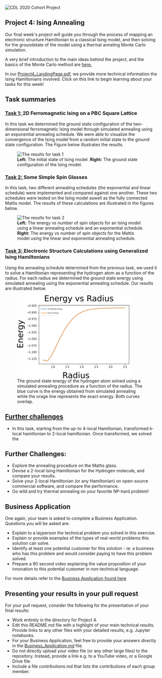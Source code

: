![CDL 2020 Cohort Project](../figures/CDL_logo.jpg)
## Project 4: Ising Annealing

Our final week's project will guide you through the process of mapping an electronic structure Hamiltonian to a classical Ising model, and then solving for the groundstate of the model using a thermal anneling Monte Carlo simulation.

A very brief introduction to the main ideas behind the project, and the basics of the Monte Carlo method are
[here.](https://github.com/CDL-Quantum/CohortProject_2020/blob/master/CDL_2020_docs.pdf)

In our [Project4_LandingPage.pdf](https://github.com/CDL-Quantum/CohortProject_2020/blob/master/Project_4_Ising_Annealer/Project4_LandingPage.pdf),
we provide more technical information the Ising Hamiltonians involved.
Click on this link to begin learning about your tasks for this week!

## Task summaries

### [Task 1: ](Task_1.ipynb) 2D Ferromagnetic Ising on a PBC Square Lattice
In this task we determined the ground state configuration of the two-dimensional ferromagnetic Ising model through simulated annealing
using an exponential annealing schedule. We were able to visualize the convergence of the Ising model from a
random initial state to the ground state configuration. The Figure below illustrates the results.

<p align="center">
<figure>
  <img src="img/Task1_results.png" alt="The results for task 1" align="center">
  <figcaption> <b>Left:</b> The initial state of Ising model.  <b>Right:</b> The ground state configuration of the Ising model. </figcaption>
</figure>
</p>

### [Task 2: ](Task_2.ipynb) Some Simple Spin Glasses
In this task, two different annealing schedules (the exponential and linear schedule) were implemented and compared
against one another. These two schedules were tested on the Ising model aswell as the fully 
connected Mattis model. The results of these calculations are illustrated in the figures below.

<p align="center">
<figure>
  <img src="img/Task2_comparison.png" alt="The results for task 2" style="width: 30%; height: 30%">
  <figcaption> <b>Left:</b> The energy vs number of spin objects for an Ising model using a linear annealing schedule and an exponential schedule. 
  <b>Right:</b> The energy vs number of spin objects for the Mattis model using the linear and exponential annealing schedule. </figcaption>
</figure>
</p>


### [Task 3: ](Task_3.ipynb) Electronic Structure Calculations using Generalized Ising Hamiltonians
 
Using the annealing schedule determined from the previous task, we used it to solve a Hamiltonian representing 
the hydrogen atom as a function of the radius. For each radius we determined the ground state energy
using simulated annealing using the exponential annealing schedule. Our results are illustrated below.

<p align="center">
<figure>
  <img src="img/Task3_Energy_vs_radius.png" alt="The results for task 3" align="center">
  <figcaption>The ground state energy of the hydrogen atom solved using a simulated annealing procedure as a function of the radius. The blue curve is the energy obtained from simulated annealing while the orage line represents the exact energy. Both curves overlap. </figcaption>
</figure>
</p>


## [Further challenges](Challenge.ipynb)
* In this task, starting from the up-to 4-local Hamiltonian, 
 transformed k-local hamiltonian to 2-local hamiltonian. Once transformed, we solved the

## Further Challenges: 
* Explore the annealing procedure on the Mattis glass.
* Devise a 2-local Ising Hamiltonian for the Hydrogen molecule, and compare your results.
* Solve your 2-local Hamiltonian (or any Hamiltonian) on open-source commercial software, and compare the performance.
* Go wild and try thermal annealing on your favorite NP-hard problem!

## Business Application
One again, your team is asked to complete a Business Application. Questions you will be asked are:

* Explain to a layperson the technical problem you solved in this exercise.
* Explain or provide examples of the types of real-world problems this solution can solve.
* Identify at least one potential customer for this solution - ie: a business who has this problem and would consider paying to have this problem solved.
* Prepare a 90 second video explaining the value proposition of your innovation to this potential customer in non-technical language.

For more details refer to the [Business Application found here](./Business_Application.md)

## Presenting your results in your pull request
For your pull request, consider the following for the presentation of your final results:
- Work entirely in the directory for Project 4.
- Edit this README.md file with a highlight of your main technical results.  Provide links to any other files with your detailed results, e.g. Jupyter notebooks.
- For your Business Application, feel free to provide your answers directly in the 
[Business_Application.md](./Business_Application.md) file.
- Do not directly upload your video file (or any other large files) to the repository.  Instead, provide a link e.g. to a YouTube video, or a Google Drive file.
- Include a file contributions.md that lists the contributions of each group member.
